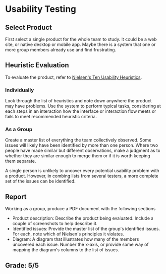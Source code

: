 # Usability Testing

## Select Product
First select a single product for the whole team to study. It could be a web site, or native desktop or mobile app. Maybe there is a system that one or more group members already use and find frustrating.

## Heuristic Evaluation
To evaluate the product, refer to [Nielsen's Ten Usability Heuristics](https://www.nngroup.com/articles/ten-usability-heuristics/).

### Individually
Look through the list of heuristics and note down anywhere the product may have problems. Use the system to perform typical tasks, considering at each steps in an interaction how the interface or interaction flow meets or fails to meet recommended heuristic criteria.

### As a Group
Create a master list of everything the team collectively observed. Some issues will likely have been identified by more than one person. Where two people have made similar but different observations, make a judgment as to whether they are similar enough to merge them or if it is worth keeping them separate.

A single person is unlikely to uncover every potential usability problem with a product. However, in combing lists from several testers, a more complete set of the issues can be identified.

## Report
Working as a group, produce a PDF document with the following sections

* Product description: Describe the product being evaluated. Include a couple of screenshots to help describe it.
* Identified issues: Provide the master list of the group's identified issues. For each, note which of Nielsen's principles it violates.
* Diagram: A diagram that illustrates how many of the members uncovered each issue. Number the x-axis, or provide some way of mapping the diagram's columns to the list of issues.

## Grade: 5/5